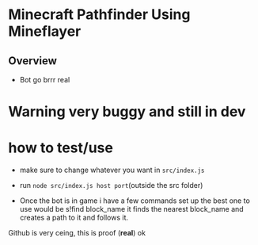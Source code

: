 # Minecraft Pathfinder Using Mineflayer

## Overview
- Bot go brrr real


# Warning very buggy and still in dev

# how to test/use
- make sure to change whatever you want in `src/index.js`

- run `node src/index.js host port`(outside the src folder)

- Once the bot is in game i have a few commands set up the best one to use would be s!find block_name it finds the nearest block_name and creates a path to it and follows it.

Github is very ceing, this is proof (**real**) ok